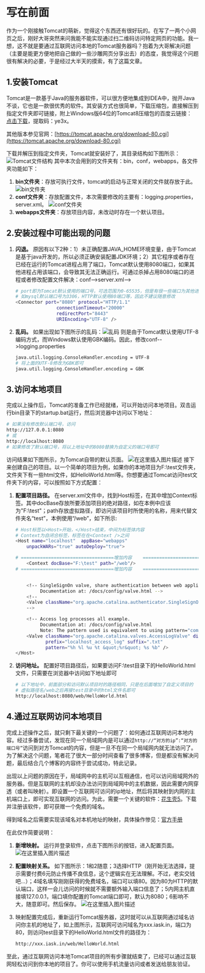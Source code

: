 # 写在前面
作为一个刚接触Tomcat的萌新，觉得这个东西还有很好玩的。在写了一两个小网页之后，刚好大哥突然来问我能不能实现通过扫二维码访问特定网页的功能。我一想，这不就是要通过互联网访问本地的Tomcat服务器吗？抱着为大哥解决问题（主要是能更方便地把自己做的一些沙雕网页分享出去）的态度，我觉得这个问题很有解决的必要，于是经过大半天的摸索，有了这篇文章。

## 1.安装Tomcat
Tomcat是一款基于Java的服务器软件，可以很方便地集成到IDEA中，抛开Java不谈，它也是一款很优秀的软件。其安装方式也很简单，下载压缩包，直接解压到指定文件夹即可链接，附上Windows版64位的Tomcat8压缩包的百度云链接： [点击下载](https://pan.baidu.com/s/1I0hppToLfbUxwae_4v66NA)，提取码：ye3x。

其他版本参见官网：[https://tomcat.apache.org/download-80.cgi](https://tomcat.apache.org/download-80.cgi)

下载并解压到指定文件夹，Tomcat就安装好了，其目录结构如下图所示：
![Tomcat文件结构](https://img-blog.csdnimg.cn/20200331203154553.png?x-oss-process=image/watermark,type_ZmFuZ3poZW5naGVpdGk,shadow_10,text_aHR0cHM6Ly9ibG9nLmNzZG4ubmV0L3dlaXhpbl80Mzg4MDUxMw==,size_16,color_FFFFFF,t_70#pic_center)
其中本次会用到的文件夹有：bin，conf，webapps，各文件夹功能如下：
 1. **bin文件夹**：存放可执行文件，tomcat的启动与正常关闭的文件就存放于此。![bin文件夹](https://img-blog.csdnimg.cn/20200331203936368.png?x-oss-process=image/watermark,type_ZmFuZ3poZW5naGVpdGk,shadow_10,text_aHR0cHM6Ly9ibG9nLmNzZG4ubmV0L3dlaXhpbl80Mzg4MDUxMw==,size_16,color_FFFFFF,t_70#pic_center)
2. **conf文件夹**：存放配置文件，本次需要修改的主要有：logging.properties，server.xml。
![conf文件夹](https://img-blog.csdnimg.cn/20200331204911705.png?x-oss-process=image/watermark,type_ZmFuZ3poZW5naGVpdGk,shadow_10,text_aHR0cHM6Ly9ibG9nLmNzZG4ubmV0L3dlaXhpbl80Mzg4MDUxMw==,size_16,color_FFFFFF,t_70#pic_center)
3. **webapps文件夹**：存放项目内容，未改动时存在一个默认项目。

## 2.安装过程中可能出现的问题
1. **闪退。** 原因有以下2种：1）未正确配置JAVA_HOME环境变量，由于Tomcat是基于java开发的，所以必须正确安装配置JDK环境；2）其它程序或者存在已经在运行的Tomcat进程占用了端口，Tomcat默认使用8080端口，如果其他进程占用该端口，会导致其无法正确运行。可通过杀掉占用8080端口的进程或者修改配置文件解决：conf-->server.xml-->
	```bash
   	# port即为Tomcat默认使用的端口号，可选范围为0-65535，但是有很一些端口为其他进程默认使用的，
   	# 如mysql默认端口号为3306，HTTP默认使用80端口等，因此不建议随意修改
	<Connector port="8080" protocol="HTTP/1.1"
	               connectionTimeout="20000"
	               redirectPort="8443" 
				   URIEncoding="UTF-8" />
	```
2. **乱码。** 如果出现如下图所示的乱码：![乱码](https://img-blog.csdnimg.cn/20200331220423884.png?x-oss-process=image/watermark,type_ZmFuZ3poZW5naGVpdGk,shadow_10,text_aHR0cHM6Ly9ibG9nLmNzZG4ubmV0L3dlaXhpbl80Mzg4MDUxMw==,size_16,color_FFFFFF,t_70#pic_center)
则是由于Tomcat默认使用UTF-8编码方式，而Windows默认使用GBK编码。因此，修改conf-->logging.properties

	```bash
	java.util.logging.ConsoleHandler.encoding = UTF-8
	# 将上面的UTF-8修改为GBK即可
	java.util.logging.ConsoleHandler.encoding = GBK
	```
## 3.访问本地项目
完成以上操作后，Tomcat的准备工作已经就绪，可以开始访问本地项目。双击运行bin目录下的startup.bat运行，然后浏览器中访问以下地址：

```bash
# 如果没有修改默认端口号，访问
http://127.0.0.1:8080
# 或
http://localhost:8080
# 如果修改了默认端口号，将以上地址中的8080替换为自定义的端口号即可
```
访问结果如下图所示，为Tomcat自带的默认页面。
![在这里插入图片描述](https://img-blog.csdnimg.cn/20200331223104546.png?x-oss-process=image/watermark,type_ZmFuZ3poZW5naGVpdGk,shadow_10,text_aHR0cHM6Ly9ibG9nLmNzZG4ubmV0L3dlaXhpbl80Mzg4MDUxMw==,size_16,color_FFFFFF,t_70#pic_center)
接下来创建自己的项目。以一个简单的项目为例，如果你的本地项目为F:\test文件夹，文件夹下有一些html文件，如HelloWorld.html等。你想要通过Tomcat访问test文件夹下的内容，可以按照如下方式配置：
1. **配置项目路径。** 在server.xml文件中，找到Host标签，在其中增加Context标签。其中docBase存放所要添加项目的绝对路径，如在本例中应该为"F:\test"；path存放虚拟路径，即访问该项目时所使用的名称，用来代替文件夹名“test”，本例使用“/web”，如下所示: 

	```bash
	# Host标签以<Host>开始，</Host>结束，中间为标签体内容
	# Context为自闭合标签，标签在在<Context />之间
	<Host name="localhost"  appBase="webapps"
        unpackWARs="true" autoDeploy="true">

	# ==================================增加内容	==================================
		<Context docBase="F:\test" path="/web"/>
	# ==================================增加内容	==================================	


        <!-- SingleSignOn valve, share authentication between web applications
             Documentation at: /docs/config/valve.html -->
        <!--
        <Valve className="org.apache.catalina.authenticator.SingleSignOn" />
        -->

        <!-- Access log processes all example.
             Documentation at: /docs/config/valve.html
             Note: The pattern used is equivalent to using pattern="common" -->
        <Valve className="org.apache.catalina.valves.AccessLogValve" directory="logs"
               prefix="localhost_access_log" suffix=".txt"
               pattern="%h %l %u %t &quot;%r&quot; %s %b" />
    </Host>
	```

2. **访问地址。** 配置好项目路径后，如果要访问F:\test目录下的HelloWorld.html文件，只需要在浏览器中访问如下地址即可
  
	```bash
	# 以下地址中，前面部分和访问默认项目时的路径相同，只是在后面增加了自定义项目的
	# 虚拟路径名/web之后再接test目录中的html文件名即可
	http://localhost:8080/web/HelloWorld.html
	```
## 4.通过互联网访问本地项目
完成上述操作之后，就只剩下最关键的一个问题了：如何通过互联网访问本地内容。经过多番尝试，发现在同一个局域网内是可以通过`http://“对方的ip”:“对方的端口号”`访问到对方Tomcat的内容，但是一旦不在同一个局域网内就无法访问了。为了解决这个问题，笔者花了很大一部分时间查看了很多博客，但是都没有解决问题，最后结合几个博客的内容终于尝试成功，特此记录。

出现以上问题的原因在于，局域网中的主机可以互相通信，也可以访问局域网外的服务器。但是互联网的主机却没办法访问到局域网中的主机数据，因此需要内网穿透（或者叫映射）。即设置一个互联网可访问的ip地址，然后将其映射到内网的主机端口上，即可实现互联网的访问。为此，需要一个关键的软件：[花生壳5](https://hsk.oray.com/download/)。下载并注册该软件，即可获赠一个免费的域名。

得到域名之后需要实现该域名对本机地址的映射，具体操作惨见：[官方手册](http://service.oray.com/question/8146.html)

在此仅作简要说明：

1. **新增映射。** 运行并登录软件，点击下图所示的按钮，进入配置页面。
![在这里插入图片描述](https://img-blog.csdnimg.cn/20200331232554284.png?x-oss-process=image/watermark,type_ZmFuZ3poZW5naGVpdGk,shadow_10,text_aHR0cHM6Ly9ibG9nLmNzZG4ubmV0L3dlaXhpbl80Mzg4MDUxMw==,size_16,color_FFFFFF,t_70)
2. **配置映射关系。** 如下图所示：1和2随意；3选择HTTP（刚开始无法选择，提示需要付费6元防止传播不良信息，这个逻辑实在无法理解。不过，老实交钱吧...）；4域名填写刚刚获得的免费域名，端口可以填80。因为80为HTTP的默认端口，这样一会儿访问的时候就不需要额外输入端口信息了；5内网主机直接填127.0.0.1，端口填你配置的Tomcat端口即可，默认为8080；6影响不大，随意即可。然后保存。
![在这里插入图片描述](https://img-blog.csdnimg.cn/20200331233537566.png?x-oss-process=image/watermark,type_ZmFuZ3poZW5naGVpdGk,shadow_10,text_aHR0cHM6Ly9ibG9nLmNzZG4ubmV0L3dlaXhpbl80Mzg4MDUxMw==,size_16,color_FFFFFF,t_70)
3. 映射配置完成后，重新运行Tomcat服务器，这时就可以从互联网通过域名访问你主机的地址了，如上图所示，互联网可访问域名为xxx.iask.in，端口为80，则访问test目录下的HelloWorld.html文件的路径为：

	```bash
	http://xxx.iask.in/web/HelloWorld.html
	```
至此，通过互联网访问本地Tomcat项目的所有步骤就结束了，已经可以通过互联网轻松访问到你本地的项目了。你可以使用手机流量访问或者发送给朋友验证。
